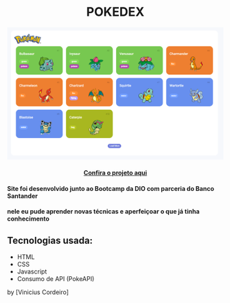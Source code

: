 <h1 align="center"> POKEDEX </h1>

<img src="assets/img/Image-pokedex.png" alt="Imagem do projeto">

<h4 align="center"><a href="https://vini-pokedex.netlify.app/" target="_blank" >Confira o projeto aqui</a></h4>

#### Site foi desenvolvido junto ao Bootcamp da DIO com parceria do Banco Santander
#### nele eu pude aprender novas técnicas e aperfeiçoar o que já tinha conhecimento

## Tecnologias usada:

- HTML
- CSS
- Javascript
- Consumo de API (PokeAPI)

by [Vinicius Cordeiro]
